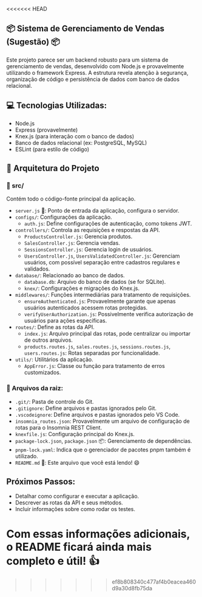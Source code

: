 <<<<<<< HEAD
##  📦 Sistema de Gerenciamento de Vendas (Sugestão) 📦

Este projeto parece ser um backend robusto para um sistema de gerenciamento de vendas, desenvolvido com Node.js e provavelmente utilizando o framework Express. A estrutura revela atenção à segurança, organização de código e persistência de dados com banco de dados relacional.

##  💻 Tecnologias Utilizadas:

- Node.js
- Express (provavelmente)
- Knex.js (para interação com o banco de dados)
- Banco de dados relacional (ex: PostgreSQL, MySQL)
- ESLint (para estilo de código)

## 📂 Arquitetura do Projeto

### 📁 src/

Contém todo o código-fonte principal da aplicação.

- `server.js` 🚀: Ponto de entrada da aplicação, configura o servidor.
- `configs/`: Configurações da aplicação.
    - `auth.js`: Define configurações de autenticação, como tokens JWT.
- `controllers/`: Controla as requisições e respostas da API.
    - `ProductsController.js`: Gerencia produtos.
    - `SalesController.js`: Gerencia vendas.
    - `SessionsController.js`: Gerencia login de usuários.
    - `UsersController.js`, `UsersValidatedController.js`: Gerenciam usuários, com possível separação entre cadastros regulares e validados.
- `database/`: Relacionado ao banco de dados.
    - `database.db`: Arquivo do banco de dados (se for SQLite).
    - `knex/`: Configurações e migrações do Knex.js.
- `middlewares/`: Funções intermediárias para tratamento de requisições.
    - `ensureAuthenticated.js`: Provavelmente garante que apenas usuários autenticados acessem rotas protegidas.
    - `verifyUserAuthorization.js`:  Possivelmente verifica autorização de usuários para ações específicas.
- `routes/`: Define as rotas da API.
    - `index.js`: Arquivo principal das rotas, pode centralizar ou importar de outros arquivos.
    - `products.routes.js`, `sales.routes.js`, `sessions.routes.js`, `users.routes.js`: Rotas separadas por funcionalidade.
- `utils/`: Utilitários da aplicação.
    - `AppError.js`: Classe ou função para tratamento de erros customizados.

### 📄 Arquivos da raiz:

- `.git/`: Pasta de controle do Git.
- `.gitignore`: Define arquivos e pastas ignorados pelo Git.
- `.vscodeignore`: Define arquivos e pastas ignorados pelo VS Code.
- `insomnia_routes.json`:  Provavelmente um arquivo de configuração de rotas para o Insomnia REST Client.
- `knexfile.js`:  Configuração principal do Knex.js.
- `package-lock.json`, `package.json` 📦: Gerenciamento de dependências.
- `pnpm-lock.yaml`: Indica que o gerenciador de pacotes pnpm também é utilizado.
- `README.md` 📄: Este arquivo que você está lendo! 😄 

## Próximos Passos:

- Detalhar como configurar e executar a aplicação.
- Descrever as rotas da API e seus métodos.
- Incluir informações sobre como rodar os testes. 

Com essas informações adicionais, o README ficará ainda mais completo e útil! 👍 
=======

>>>>>>> ef8b808340c477af4b0eacea460d9a30d8fb75da
